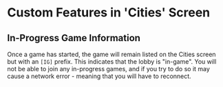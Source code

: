 # Custom Features in 'Cities' Screen

## In-Progress Game Information
Once a game has started, the game will remain listed on the Cities screen but with an `[IG]` prefix. This indicates that the lobby is "in-game".
You will not be able to join any in-progress games, and if you try to do so it may cause a network error - meaning that you will have to reconnect.
